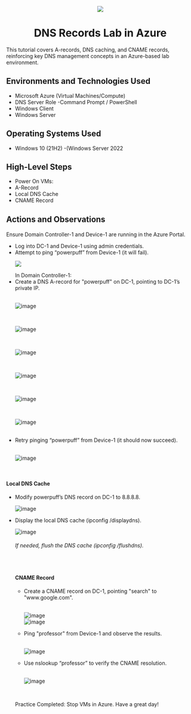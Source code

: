 <p align="center">
<img src="https://github.com/user-attachments/assets/e7adbe0d-3da8-462b-8fb3-440cc16e78c8"/>

</p>

<h1 align="center">DNS Records Lab in Azure</h1>
<p>This tutorial covers A-records, DNS caching, and CNAME records, reinforcing key DNS management concepts in an Azure-based lab environment. <br />
</p>


<h2>Environments and Technologies Used</h2>

- Microsoft Azure (Virtual Machines/Compute)
- DNS Server Role
-Command Prompt / PowerShell
- Windows Client 
- Windows Server

<h2>Operating Systems Used </h2>

- Windows 10 (21H2)
-(Windows Server 2022 

<h2>High-Level Steps</h2>

- Power On VMs:
- A-Record
- Local DNS Cache
- CNAME Record

<h2>Actions and Observations</h2>

<h4></h4>
<p>Ensure Domain Controller-1 and Device-1 are running in the Azure Portal.
</p>
<p>
<ul>
<li>Log into DC-1 and Device-1 using admin credentials.</li>
<li>Attempt to ping “powerpuff” from Device-1 (it will fail).</li>
  <p>
<img src="https://github.com/user-attachments/assets/fd1a16f3-4423-4bda-b716-ea01394fd132"/>
</p>
  In Domain Controller-1:
<li> Create a DNS A-record for "powerpuff" on DC-1, pointing to DC-1’s private IP.</li>

  <br/>

  ![image](https://github.com/user-attachments/assets/a745f72d-534e-431e-a5d6-4979a0c47f14)

<br/>

![image](https://github.com/user-attachments/assets/462ed7c2-7261-4295-af2e-af2b3180020a)

<br/>

![image](https://github.com/user-attachments/assets/517d40c2-d546-43ca-a3d7-f0964e2246d9)

<br/>

![image](https://github.com/user-attachments/assets/f2614b9d-3317-4460-ade1-0bed729e9e3f)

<br/>

![image](https://github.com/user-attachments/assets/2586546f-7ee7-43c0-b118-3b7ec95357db)

<br/>

![image](https://github.com/user-attachments/assets/911d57f9-3399-452c-a0c0-63704946dd2c)

<br/>

<li>Retry pinging “powerpuff” from Device-1 (it should now succeed).</li>

<br/>

![image](https://github.com/user-attachments/assets/c864cfbe-f1a9-4458-a246-117ad6fbddb7)
<br/>
</ul>
</p>
<br/>

<h4>Local DNS Cache </h4>
<p></p>
<p>
<ul>
<li>Modify powerpuff’s DNS record on DC-1 to 8.8.8.8.</li>

  ![image](https://github.com/user-attachments/assets/911d57f9-3399-452c-a0c0-63704946dd2c)
  <br/>
<li> Display the local DNS cache (ipconfig /displaydns).</li>
 
 ![image](https://github.com/user-attachments/assets/78213e7b-6dd0-4e46-a3d2-07dac22c2137)

 <h6> If needed, flush the DNS cache (ipconfig /flushdns).</h6>
<br/>

<h4>CNAME Record </h4>
<p></p>
<p>
<ul>
<li>Create a CNAME record on DC-1, pointing "search" to "www.google.com".</li>
 <br/>
  
  ![image](https://github.com/user-attachments/assets/567e56cf-17a0-4653-9d63-5e8aa1846149)
<br/>
 ![image](https://github.com/user-attachments/assets/04da936f-71b4-40e6-82db-4131bbc23922)
 <br/>
<li>Ping "professor" from Device-1 and observe the results.</li>
  <br/>

  ![image](https://github.com/user-attachments/assets/d4e4d928-4436-49d2-9421-580c20972082)
<br/>
<li>Use nslookup “professor” to verify the CNAME resolution.</li>
<br/> 

![image](https://github.com/user-attachments/assets/27b52c78-4163-47c2-a41e-a92d84431821)

</ul>
</p>
<br/>

Practice Completed: Stop VMs in Azure. Have a great day!
